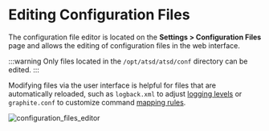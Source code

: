 # Editing Configuration Files

The configuration file editor is located on the **Settings > Configuration Files** page and allows the editing of configuration
files in the web interface.

:::warning
Only files located in the
`/opt/atsd/atsd/conf` directory can be edited.
:::

Modifying files via the user interface is helpful for files that are automatically reloaded, such as `logback.xml` to adjust [logging levels](./logging.md#applying-changes) or `graphite.conf` to customize command [mapping rules](../integration/graphite/graphite-format.md).

![](./images/config-editor.png "configuration_files_editor")
